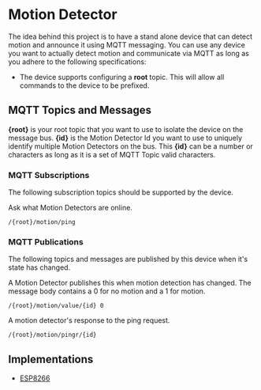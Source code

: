 # Motion Detector
The idea behind this project is to have a stand alone device that can detect motion and announce it using MQTT messaging.  You can use any device you want 
to actually detect motion and communicate via MQTT as long as you adhere to the following specifications: 

* The device supports configuring a **root** topic.  This will allow all commands to the device to be prefixed.

## MQTT Topics and Messages

**{root}** is your root topic that you want to use to isolate the device on the message bus. 
**{id}** is the Motion Detector Id you want to use to uniquely identify multiple Motion Detectors on the bus.  This **{id}** can be a number or characters as long as it is a set of MQTT Topic valid characters.

### MQTT Subscriptions
The following subscription topics should be supported by the device.  

Ask what Motion Detectors are online.  
```
/{root}/motion/ping
```

### MQTT Publications
The following topics and messages are published by this device when it's state has changed.

A Motion Detector publishes this when motion detection has changed.  The message body contains a 0 for no motion and a 1 for motion.
```
/{root}/motion/value/{id} 0 
```

A motion detector's response to the ping request.
```
/{root}/motion/pingr/{id} 
```

## Implementations 
* [ESP8266](ESP8266/README.md)